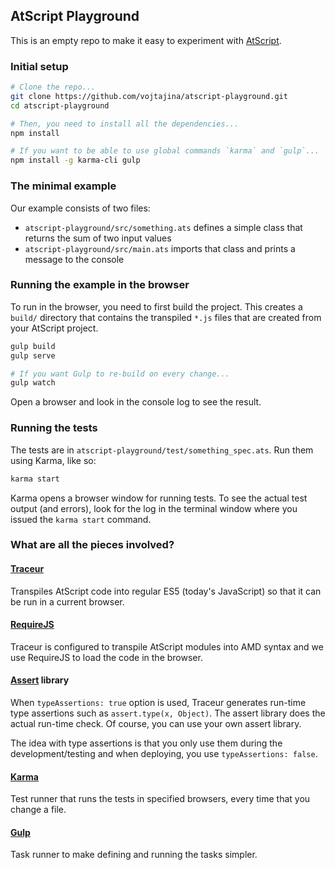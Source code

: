 ## AtScript Playground

This is an empty repo to make it easy to experiment with [AtScript].


### Initial setup

```bash
# Clone the repo...
git clone https://github.com/vojtajina/atscript-playground.git
cd atscript-playground

# Then, you need to install all the dependencies...
npm install

# If you want to be able to use global commands `karma` and `gulp`...
npm install -g karma-cli gulp
```

### The minimal example

Our example consists of two files:

* `atscript-playground/src/something.ats` defines a simple class that returns the sum of two input values
* `atscript-playground/src/main.ats` imports that class and prints a message to the console
 
### Running the example in the browser
To run in the browser, you need to first build the project. This creates a `build/` directory that contains the transpiled `*.js` files that are created from your AtScript project.

```bash
gulp build
gulp serve

# If you want Gulp to re-build on every change...
gulp watch
```
Open a browser and look in the console log to see the result.

### Running the tests
The tests are in `atscript-playground/test/something_spec.ats`. Run them using Karma, like so:
```bash
karma start
```
Karma opens a browser window for running tests. To see the actual test output (and errors), look for the log in the terminal window where you issued the `karma start` command.

### What are all the pieces involved?

#### [Traceur]
Transpiles AtScript code into regular ES5 (today's JavaScript) so that it can be run in a current browser.

#### [RequireJS]
Traceur is configured to transpile AtScript modules into AMD syntax and we use RequireJS to load the code in the browser.

#### [Assert] library
When `typeAssertions: true` option is used, Traceur generates run-time type assertions such as `assert.type(x, Object)`. The assert library does the actual run-time check. Of course, you can use your own assert library.

The idea with type assertions is that you only use them during the development/testing and when deploying, you use `typeAssertions: false`.

#### [Karma]
Test runner that runs the tests in specified browsers, every time that you change a file.

#### [Gulp]
Task runner to make defining and running the tasks simpler.


[AtScript]: http://atscript.org
[Traceur]: https://github.com/google/traceur-compiler
[RequireJS]: http://requirejs.org
[Assert]: https://github.com/angular/assert
[Karma]: http://karma-runner.github.io/
[Gulp]: http://gulpjs.com
